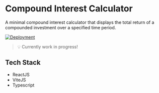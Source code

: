 # Compound Interest Calculator

A minimal compound interest calculator that displays the total return of a compounded investment over a specified time period.


[![Deployment](https://github.com/rocktimsaikia/compound-interest-calculator/actions/workflows/deploy.yml/badge.svg)](https://github.com/rocktimsaikia/compound-interest-calculator/actions/workflows/deploy.yml)

> :bulb: Currently work in progress!

## Tech Stack
- ReactJS
- ViteJS
- Typescript
